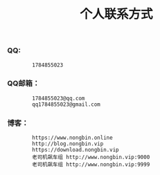﻿---
layout: post
category: "about"
title:  "个人联系方式"
tags: [QQ,个人联系方式]
---

### QQ:
			1784855023

### QQ邮箱：
			1784855023@qq.com
			qq1784855023@gmail.com

### 博客：
			https://www.nongbin.online
			http://blog.nongbin.vip
			https://download.nongbin.vip
			老司机飙车组 http://www.nongbin.vip:9000
			老司机飙车组 http://www.nongbin.vip:9999